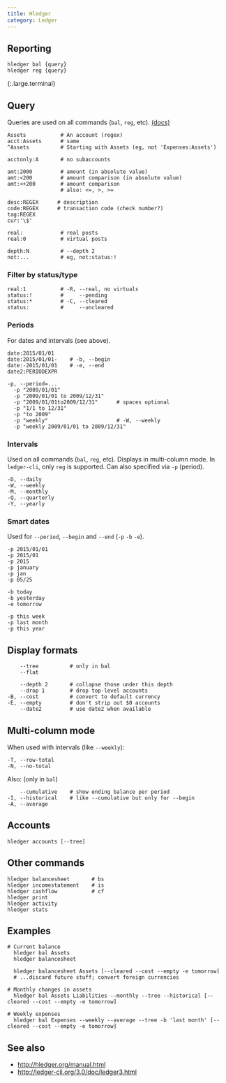 ```yaml
---
title: Hledger
category: Ledger
---
```


## Reporting

```
hledger bal {query}
hledger reg {query}
```
{:.large.terminal}

## Query

Queries are used on all commands (`bal`, `reg`, etc). [(docs)](http://hledger.org/manual.html#queries)

```
Assets           # An account (regex)
acct:Assets      # same
^Assets          # Starting with Assets (eg, not 'Expenses:Assets')

acctonly:A       # no subaccounts

amt:2000         # amount (in absolute value)
amt:<200         # amount comparison (in absolute value)
amt:<+200        # amount comparison
                 # also: <=, >, >=

desc:REGEX      # description
code:REGEX      # transaction code (check number?)
tag:REGEX
cur:'\$'

real:            # real posts
real:0           # virtual posts

depth:N          # --depth 2
not:...          # eg, not:status:!
```

### Filter by status/type

```
real:1           # -R, --real, no virtuals
status:!         #     --pending
status:*         # -C, --cleared
status:          #     --uncleared
```

### Periods
For dates and intervals (see above).

```
date:2015/01/01
date:2015/01/01-    # -b, --begin
date:-2015/01/01    # -e, --end
date2:PERIODEXPR
```

```
-p, --period=...
  -p "2009/01/01"
  -p "2009/01/01 to 2009/12/31"
  -p "2009/01/01to2009/12/31"      # spaces optional
  -p "1/1 to 12/31"
  -p "to 2009"
  -p "weekly"                      # -W, --weekly
  -p "weekly 2009/01/01 to 2009/12/31"
```

### Intervals
Used on all commands (`bal`, `reg`, etc). Displays in multi-column mode. In `ledger-cli`, only `reg` is supported. Can also specified via `-p` (period).

```
-D, --daily
-W, --weekly
-M, --monthly
-Q, --quarterly
-Y, --yearly
```

### Smart dates
Used for `--period`, `--begin` and `--end` (`-p` `-b` `-e`).

```
-p 2015/01/01
-p 2015/01
-p 2015
-p january
-p jan
-p 05/25
```

```
-b today
-b yesterday
-e tomorrow
```

```
-p this week
-p last month
-p this year
```

## Display formats

```
    --tree          # only in bal
    --flat

    --depth 2       # collapse those under this depth
    --drop 1        # drop top-level accounts
-B, --cost          # convert to default currency
-E, --empty         # don't strip out $0 accounts
    --date2         # use date2 when available
```

## Multi-column mode
When used with intervals (like `--weekly`):

```
-T, --row-total
-N, --no-total
```

Also: (only in `bal`)

```
    --cumulative    # show ending balance per period
-I, --historical    # like --cumulative but only for --begin
-A, --average
```


## Accounts

```
hledger accounts [--tree]
```

## Other commands

```
hledger balancesheet       # bs
hledger incomestatement    # is
hledger cashflow           # cf
hledger print
hledger activity
hledger stats
```

## Examples

```
# Current balance
  hledger bal Assets
  hledger balancesheet

  hledger balancesheet Assets [--cleared --cost --empty -e tomorrow]
  # ...discard future stuff; convert foreign currencies

# Monthly changes in assets
  hledger bal Assets Liabilities --monthly --tree --historical [--cleared --cost --empty -e tomorrow]

# Weekly expenses
  hledger bal Expenses --weekly --average --tree -b 'last month' [--cleared --cost --empty -e tomorrow]
```

## See also

* <http://hledger.org/manual.html>
* <http://ledger-cli.org/3.0/doc/ledger3.html>
